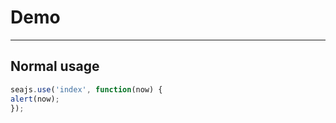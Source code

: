 # Demo

---

## Normal usage

````javascript
seajs.use('index', function(now) {
alert(now);
});
````
